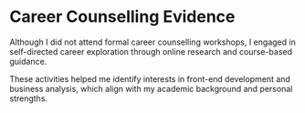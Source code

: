 # Career Counselling Evidence

Although I did not attend formal career counselling workshops, I engaged in self-directed career exploration through online research and course-based guidance.

These activities helped me identify interests in front-end development and business analysis, which align with my academic background and personal strengths.

